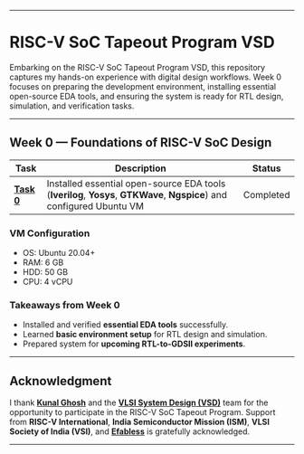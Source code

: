 
---

# RISC-V SoC Tapeout Program VSD

Embarking on the RISC-V SoC Tapeout Program VSD, this repository captures my hands-on experience with digital design workflows. Week 0 focuses on preparing the development environment, installing essential open-source EDA tools, and ensuring the system is ready for RTL design, simulation, and verification tasks.

---

## Week 0 — Foundations of RISC-V SoC Design

| Task                          | Description                                                                                                            | Status |
| ----------------------------- | ---------------------------------------------------------------------------------------------------------------------- | ------ |
| [**Task 0**](week_0/README.md) | Installed essential open-source EDA tools (**Iverilog**, **Yosys**, **GTKWave**, **Ngspice**) and configured Ubuntu VM | Completed|


### VM Configuration

* OS: Ubuntu 20.04+
* RAM: 6 GB
* HDD: 50 GB
* CPU: 4 vCPU

### Takeaways from Week 0

* Installed and verified **essential EDA tools** successfully.
* Learned **basic environment setup** for RTL design and simulation.
* Prepared system for **upcoming RTL-to-GDSII experiments**.

---

## Acknowledgment

I thank [**Kunal Ghosh**](https://github.com/kunalg123) and the [**VLSI System Design (VSD)**](https://vsdiat.vlsisystemdesign.com) team for the opportunity to participate in the RISC-V SoC Tapeout Program.
Support from **RISC-V International**, **India Semiconductor Mission (ISM)**, **VLSI Society of India (VSI)**, and [**Efabless**](https://github.com/efabless) is gratefully acknowledged.

---
